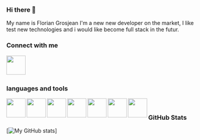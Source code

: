 ### Hi there 👋

My name is Florian Grosjean
I'm a new new developer on the market, I like test new technologies and i would like become full stack in the futur. 

### Connect with me
<img width="50px" src="https://cdn.jsdelivr.net/gh/devicons/devicon/icons/linkedin/linkedin-original.svg" link="https://www.linkedin.com/in/florian-grosjean-314b7922a" />
&nbsp;&nbsp;


### languages and tools

<img align="left" width="50px" src="https://cdn.jsdelivr.net/gh/devicons/devicon/icons/php/php-original.svg" />
<img align="left" width="50px" src="https://cdn.jsdelivr.net/gh/devicons/devicon/icons/java/java-original.svg" />
<img align="left" width="50px" src="https://cdn.jsdelivr.net/gh/devicons/devicon/icons/javascript/javascript-original.svg" />
<img align="left" width="50px" src="https://cdn.jsdelivr.net/gh/devicons/devicon/icons/mysql/mysql-original.svg" />
<img align="left" width="50px" src="https://cdn.jsdelivr.net/gh/devicons/devicon/icons/linux/linux-original.svg" />
<img align="left" width="50px" src="https://cdn.jsdelivr.net/gh/devicons/devicon/icons/html5/html5-original.svg" />
<img align="left" width="50px" src="https://cdn.jsdelivr.net/gh/devicons/devicon/icons/visualstudio/visualstudio-plain.svg" />  
     
&nbsp;&nbsp;&nbsp;&nbsp;
### GitHub Stats  
[![My GitHub stats](https://github-readme-stats.vercel.app/api?username=FlorianGj777&show_icons=true&theme=tokyonight)]






